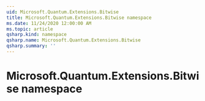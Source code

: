 ```yaml
---
uid: Microsoft.Quantum.Extensions.Bitwise
title: Microsoft.Quantum.Extensions.Bitwise namespace
ms.date: 11/24/2020 12:00:00 AM
ms.topic: article
qsharp.kind: namespace
qsharp.name: Microsoft.Quantum.Extensions.Bitwise
qsharp.summary: ''
---
```


# Microsoft.Quantum.Extensions.Bitwise namespace



